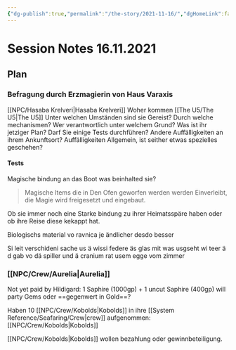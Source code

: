 ```yaml
---
{"dg-publish":true,"permalink":"/the-story/2021-11-16/","dgHomeLink":false,"dgPassFrontmatter":true}
---
```


# Session Notes 16.11.2021
## Plan
### Befragung durch Erzmagierin von Haus Varaxis
[[NPC/Hasaba Krelveri|Hasaba Krelveri]]
Woher kommen [[The U5/The U5|The U5]]
Unter welchen Umständen sind sie Gereist?
Durch welche mechanismen?
Wer verantwortlich unter welchem Grund?
Was ist ihr jetziger Plan?
Darf Sie einige Tests durchführen?
Andere Auffälligkeiten an ihrem Ankunftsort?
Auffälligkeiten Allgemein, ist seither etwas spezielles geschehen?

#### Tests
Magische bindung an das Boot was beinhalted sie?
>Magische Items die in Den Ofen geworfen werden werden Einverleibt, die Magie wird freigesetzt und eingebaut.

Ob sie immer noch eine Starke bindung zu ihrer Heimatsspäre haben oder ob ihre Reise diese kekappt hat.

Biologischs material vo ravnica je ändlicher desdo besser

Si leit verschideni sache us ä wissi federe äs glas mit was usgseht wi teer ä d gab vo dä spiller und ä cranium rat usem egge vom zimmer

### [[NPC/Crew/Aurelia|Aurelia]]
Not yet paid by Hildigard: 1 Saphire (1000gp) + 1 uncut Saphire (400gp)
will party Gems oder ==gegenwert in Gold==?

Haben 10 [[NPC/Crew/Kobolds|Kobolds]] in ihre [[System Reference/Seafaring/Crew|crew]] aufgenommen: [[NPC/Crew/Kobolds|Kobolds]]

[[NPC/Crew/Kobolds|Kobolds]] wollen bezahlung oder gewinnbeteiligung.